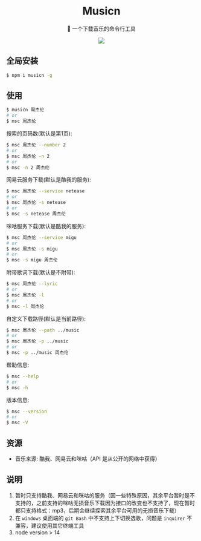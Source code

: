 <div align="center">

# Musicn

🎵 一个下载音乐的命令行工具

![](https://miqilin-blog.oss-cn-shenzhen.aliyuncs.com/musicn-demo.gif)

</div>

## 全局安装

```bash
$ npm i musicn -g
```

## 使用

```bash
$ musicn 周杰伦
# or
$ msc 周杰伦
```

搜索的页码数(默认是第1页):

```bash
$ msc 周杰伦 --number 2
# or
$ msc 周杰伦 -n 2
# or
$ msc -n 2 周杰伦
```

网易云服务下载(默认是酷我的服务):

```bash
$ msc 周杰伦 --service netease
# or
$ msc 周杰伦 -s netease
# or
$ msc -s netease 周杰伦
```

咪咕服务下载(默认是酷我的服务):

```bash
$ msc 周杰伦 --service migu
# or
$ msc 周杰伦 -s migu
# or
$ msc -s migu 周杰伦
```

附带歌词下载(默认是不附带):

```bash
$ msc 周杰伦 --lyric
# or
$ msc 周杰伦 -l
# or
$ msc -l 周杰伦
```

自定义下载路径(默认是当前路径):

```bash
$ msc 周杰伦 --path ../music
# or
$ msc 周杰伦 -p ../music
# or
$ msc -p ../music 周杰伦
```

帮助信息:

```bash
$ msc --help
# or
$ msc -h
```

版本信息:

```bash
$ msc --version
# or
$ msc -V
```

## 资源

- 音乐来源: 酷我、网易云和咪咕（API 是从公开的网络中获得）

## 说明

1. 暂时只支持酷我、网易云和咪咕的服务（因一些特殊原因，其余平台暂时是不支持的，之前支持的咪咕无损音乐下载因为接口的改变也不支持了，现在暂时都只支持格式：mp3，后期会继续探索其余平台可用的无损音乐下载）
2. 在 `windows` 桌面端的 `git Bash` 中不支持上下切换选歌，问题是 `inquirer` 不兼容，建议使用其它终端工具
3. node version > 14
